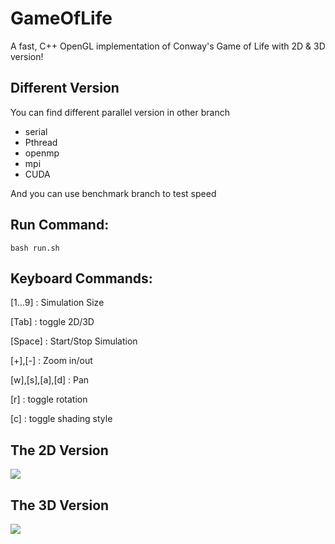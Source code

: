 # GameOfLife
A fast, C++ OpenGL implementation of Conway's Game of Life with 2D & 3D version!

## Different Version
You can find different parallel version in other branch
- serial
- Pthread
- openmp
- mpi
- CUDA

And you can use benchmark branch to test speed

## Run Command:
```
bash run.sh
```

## Keyboard Commands:
  [1...9] : Simulation Size
  
  [Tab] : toggle 2D/3D
  
  [Space] : Start/Stop Simulation
  
  [+],[-] : Zoom in/out
  
  [w],[s],[a],[d] : Pan
  
  [r] : toggle rotation
  
  [c] : toggle shading style

## The 2D Version
  ![](http://i.imgur.com/pqAgWU6.png)

## The 3D Version
  ![](http://i.imgur.com/BFQtKue.png)

